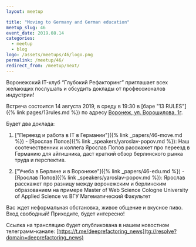 ```yaml
---
layout: meetup

title: "Moving to Germany and German education"
meetup_slug: 46
event_date: 2019.08.14
categories:
  - meetup
  - blog
logo: /assets/meetups/46/logo.png
permalink: /meetup/46/
redirect_from: /meetup/next/
---
```


Воронежский IT-клуб “Глубокий Рефакторинг” приглашает всех желающих послушать и обсудить доклады от профессионалов индустрии!

Встреча состоится 14 августа 2019, в среду в 19:30 в [баре "13 RULES"]({% link pages/13rules.md %}) по адресу [Воронеж, ул. Ворошилова, 1г](https://go.2gis.com/6mn3t).

Будет два доклада:

1. ["Переезд и работа в IT в Германии"]({% link _papers/46-move.md %}) - [Ярослав Попов]({% link _speakers/yaroslav-popov.md %}): Наш соотечественник и коллега Ярослав Попов расскажет про переезд в Германию для айтишника, даст краткий обзор берлинского рынка труда и перспектив.

2. ["Учеба в Берлине и в Воронеже"]({% link _papers/46-edu.md %}) - [Ярослав Попов]({% link _speakers/yaroslav-popov.md %}): Ярослав расскажет про разницу между воронежским и берлинским образованием на примере Master of Web Science Cologne University of Applied Science vs ВГУ Математический Факультет

Вас ждет неформальная обстановка, живое общение и вкусное пиво. Вход свободный! Приходите, будет интересно!

Ссылка на трансляцию будет опубликована в нашем новостном телеграмм-канале: [https://t.me/deeprefactoring_news](tg://resolve?domain=deeprefactoring_news)
